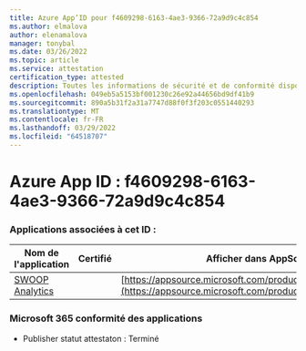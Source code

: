 ```yaml
---
title: Azure App’ID pour f4609298-6163-4ae3-9366-72a9d9c4c854
ms.author: elmalova
author: elenamalova
manager: tonybal
ms.date: 03/26/2022
ms.topic: article
ms.service: attestation
certification_type: attested
description: Toutes les informations de sécurité et de conformité disponibles pour f4609298-6163-4ae3-9366-72a9d9c4c854.
ms.openlocfilehash: 049eb5a5153bf001230c26e92a44656bd9df41b9
ms.sourcegitcommit: 890a5b31f2a31a7747d88f0f3f203c0551440293
ms.translationtype: MT
ms.contentlocale: fr-FR
ms.lasthandoff: 03/29/2022
ms.locfileid: "64518707"
---
```

# <a name="azure-app-id-f4609298-6163-4ae3-9366-72a9d9c4c854"></a>Azure App ID : f4609298-6163-4ae3-9366-72a9d9c4c854


### <a name="apps-associated-with-this-id"></a>Applications associées à cet ID :
| **Nom de l'application** | **Certifié** | **Afficher dans AppSource** |
|--------------|---------------|-----------------------|
| [SWOOP Analytics](../forward/WA200000877.md) |  | [https://appsource.microsoft.com/product/office/WA200000877](https://appsource.microsoft.com/product/office/WA200000877) |

### <a name="microsoft-365-app-compliance-status"></a>Microsoft 365 conformité des applications
- Publisher statut attestaton : Terminé
